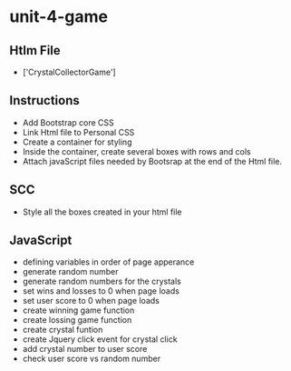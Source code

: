 # unit-4-game

## Htlm File

* ['CrystalCollectorGame']

## Instructions

* Add Bootstrap core CSS 
* Link Html file to Personal CSS
* Create a container for styling
* Inside the container, create several boxes with rows and cols 
* Attach javaScript files needed by Bootsrap at the end of the Html file.

## SCC

* Style all the boxes created in your html file

## JavaScript

* defining variables in order of page apperance
* generate random number
* generate random numbers for the crystals
* set wins and losses to 0 when page loads
* set user score to 0 when page loads
* create winning game function
* create lossing game function
* create crystal funtion
* create Jquery click event for crystal click
* add crystal number to user score
* check user score vs random number

